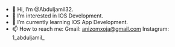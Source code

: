 - 👋 Hi, I’m @Abduljamil32.
- 👀 I’m interested in IOS Development.
- 🌱 I’m currently learning IOS App Development.
- 📫 How to reach me:
  Gmail: anizomxoja@gmail.com
  Instagram: 1_abduljamil_

<!---
Abduljamil32/Abduljamil32 is a ✨ special ✨ repository because its `README.md` (this file) appears on your GitHub profile.
You can click the Preview link to take a look at your changes.
--->
